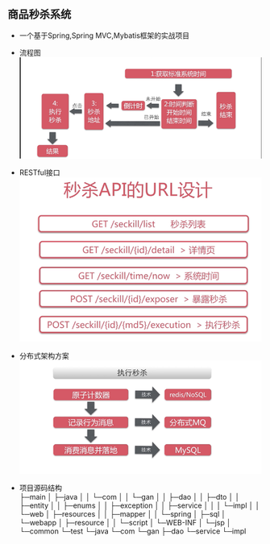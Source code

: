 ## 商品秒杀系统  


* 一个基于Spring,Spring MVC,Mybatis框架的实战项目



* 流程图
![](https://github.com/Gan-Jason/Seckill-System/blob/master/system-architecture.png?raw=true)  

* RESTful接口  
![](https://github.com/Gan-Jason/Seckill-System/blob/master/RESTful.png?raw=true)

* 分布式架构方案
![](https://github.com/Gan-Jason/Seckill-System/blob/master/distributed.png?raw=true)


* 项目源码结构  
├─main
│  ├─java
│  │  └─com
│  │      └─gan
│  │          ├─dao
│  │          ├─dto
│  │          ├─entity
│  │          ├─enums
│  │          ├─exception
│  │          ├─service
│  │          │  └─impl
│  │          └─web
│  ├─resources
│  │  ├─mapper
│  │  └─spring
│  ├─sql
│  └─webapp
│      ├─resource
│      │  └─script
│      └─WEB-INF
│          └─jsp
│              └─common
└─test
    └─java
        └─com
            └─gan
                ├─dao
                └─service
                    └─impl
